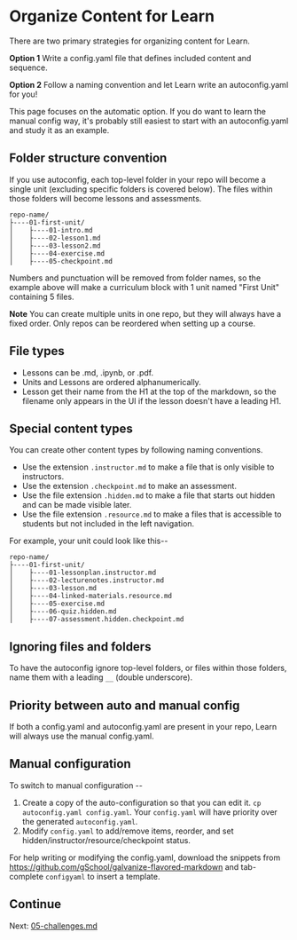 # Organize Content for Learn

There are two primary strategies for organizing content for Learn.

**Option 1**
Write a config.yaml file that defines included content and sequence.

**Option 2**
Follow a naming convention and let Learn write an autoconfig.yaml for you!

This page focuses on the automatic option. If you do want to learn the manual config way, it's probably still easiest to start with an autoconfig.yaml and study it as an example.

## Folder structure convention

If you use autoconfig, each top-level folder in your repo will become a single unit (excluding specific folders is covered below). The files within those folders will become lessons and assessments.

```
repo-name/
├----01-first-unit/
│    ├----01-intro.md
│    ├----02-lesson1.md
│    ├----03-lesson2.md
│    ├----04-exercise.md
│    ├----05-checkpoint.md
```

Numbers and punctuation will be removed from folder names, so the example above will make a curriculum block with 1 unit named "First Unit" containing 5 files.

**Note**
You can create multiple units in one repo, but they will always have a fixed order. Only repos can be reordered when setting up a course.

## File types

* Lessons can be .md, .ipynb, or .pdf.
* Units and Lessons are ordered alphanumerically.
* Lesson get their name from the H1 at the top of the markdown, so the filename only appears in the UI if the lesson doesn't have a leading H1.

## Special content types

You can create other content types by following naming conventions.

* Use the extension `.instructor.md` to make a file that is only visible to instructors.
* Use the extension `.checkpoint.md` to make an assessment.
* Use the file extension `.hidden.md` to make a file that starts out hidden and can be made visible later.
* Use the file extension `.resource.md` to make a files that is accessible to students but not included in the left navigation.

For example, your unit could look like this--

```
repo-name/
├----01-first-unit/
│    ├----01-lessonplan.instructor.md
│    ├----02-lecturenotes.instructor.md
│    ├----03-lesson.md
│    ├----04-linked-materials.resource.md
│    ├----05-exercise.md
│    ├----06-quiz.hidden.md
│    ├----07-assessment.hidden.checkpoint.md
```

## Ignoring files and folders

To have the autoconfig ignore top-level folders, or files within those folders, name them with a leading `__` (double underscore).

## Priority between auto and manual config

If both a config.yaml and autoconfig.yaml are present in your repo, Learn will always use the manual config.yaml.

## Manual configuration

To switch to manual configuration --

1. Create a copy of the auto-configuration so that you can edit it. `cp autoconfig.yaml config.yaml`. Your `config.yaml` will have priority over the generated `autoconfig.yaml`.
2. Modify `config.yaml` to add/remove items, reorder, and set hidden/instructor/resource/checkpoint status.

For help writing or modifying the config.yaml, download the snippets from https://github.com/gSchool/galvanize-flavored-markdown and tab-complete `configyaml` to insert a template.

## Continue

Next: [05-challenges.md](05-challenges.md)
